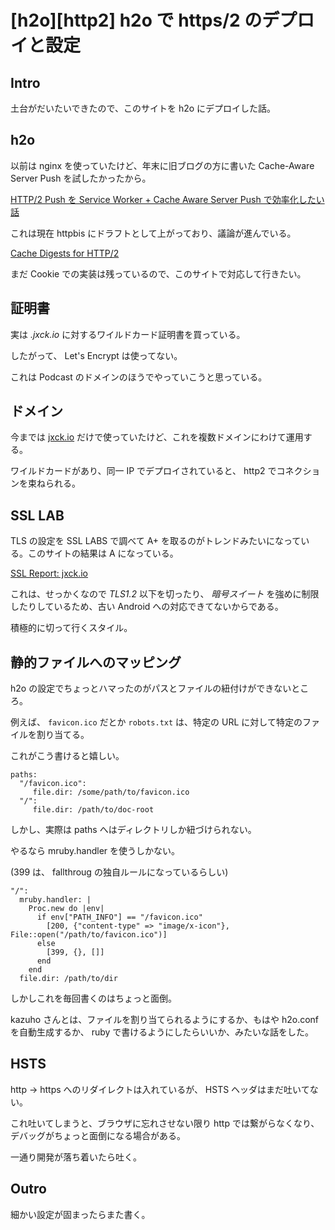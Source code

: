 # [h2o][http2] h2o で https/2 のデプロイと設定

## Intro

土台がだいたいできたので、このサイトを h2o にデプロイした話。


## h2o

以前は nginx を使っていたけど、年末に旧ブログの方に書いた Cache-Aware Server Push を試したかったから。

[HTTP/2 Push を Service Worker + Cache Aware Server Push で効率化したい話](https://jxck.hatenablog.com/entry/service-worker-casper)

これは現在 httpbis にドラフトとして上がっており、議論が進んでいる。

[Cache Digests for HTTP/2](https://tools.ietf.org/html/draft-kazuho-h2-cache-digest-00)

まだ Cookie での実装は残っているので、このサイトで対応して行きたい。


## 証明書

実は *.jxck.io* に対するワイルドカード証明書を買っている。

したがって、 Let's Encrypt は使ってない。

これは Podcast のドメインのほうでやっていこうと思っている。


## ドメイン

今までは [jxck.io](https://jxck.io) だけで使っていたけど、これを複数ドメインにわけて運用する。

ワイルドカードがあり、同一 IP でデプロイされていると、 http2 でコネクションを束ねられる。


## SSL LAB

TLS の設定を SSL LABS で調べて A+ を取るのがトレンドみたいになっている。このサイトの結果は A になっている。

[SSL Report: jxck.io](https://www.ssllabs.com/ssltest/analyze.html?d=jxck.io&latest)

これは、せっかくなので *TLS1.2* 以下を切ったり、 *暗号スイート* を強めに制限したりしているため、古い Android への対応できてないからである。

積極的に切って行くスタイル。


## 静的ファイルへのマッピング

h2o の設定でちょっとハマったのがパスとファイルの紐付けができないところ。

例えば、 `favicon.ico` だとか `robots.txt` は、特定の URL に対して特定のファイルを割り当てる。

これがこう書けると嬉しい。


```
paths:
  "/favicon.ico":
     file.dir: /some/path/to/favicon.ico
  "/":
     file.dir: /path/to/doc-root
```

しかし、実際は paths へはディレクトリしか紐づけられない。

やるなら mruby.handler を使うしかない。

(399 は、 fallthroug の独自ルールになっているらしい)


```
"/":
  mruby.handler: |
    Proc.new do |env|
      if env["PATH_INFO"] == "/favicon.ico"
        [200, {"content-type" => "image/x-icon"}, File::open("/path/to/favicon.ico")]
      else
        [399, {}, []]
      end
    end
  file.dir: /path/to/dir
```

しかしこれを毎回書くのはちょっと面倒。

kazuho さんとは、ファイルを割り当てられるようにするか、もはや h2o.conf を自動生成するか、 ruby で書けるようにしたらいいか、みたいな話をした。


## HSTS

http -> https へのリダイレクトは入れているが、 HSTS ヘッダはまだ吐いてない。

これ吐いてしまうと、ブラウザに忘れさせない限り http では繋がらなくなり、デバッグがちょっと面倒になる場合がある。

一通り開発が落ち着いたら吐く。


## Outro

細かい設定が固まったらまた書く。

